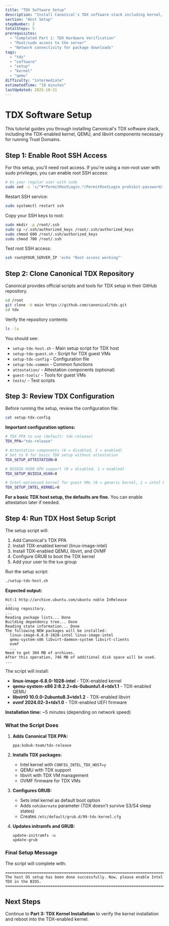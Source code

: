 ```yaml
---
title: "TDX Software Setup"
description: "Install Canonical's TDX software stack including kernel, QEMU, and libvirt"
section: "Host Setup"
stepNumber: 2
totalSteps: 5
prerequisites:
  - "Completed Part 1: TDX Hardware Verification"
  - "Root/sudo access to the server"
  - "Network connectivity for package downloads"
tags:
  - "tdx"
  - "software"
  - "setup"
  - "kernel"
  - "qemu"
difficulty: "intermediate"
estimatedTime: "10 minutes"
lastUpdated: 2025-10-31
---
```


# TDX Software Setup

This tutorial guides you through installing Canonical's TDX software stack, including the TDX-enabled kernel, QEMU, and libvirt components necessary for running Trust Domains.

## Step 1: Enable Root SSH Access

For this setup, you'll need root access. If you're using a non-root user with sudo privileges, you can enable root SSH access:

```bash
# As your regular user with sudo
sudo sed -i 's/^#*PermitRootLogin.*/PermitRootLogin prohibit-password/' /etc/ssh/sshd_config
```

Restart SSH service:

```bash
sudo systemctl restart ssh
```

Copy your SSH keys to root:

```bash
sudo mkdir -p /root/.ssh
sudo cp ~/.ssh/authorized_keys /root/.ssh/authorized_keys
sudo chmod 600 /root/.ssh/authorized_keys
sudo chmod 700 /root/.ssh
```

Test root SSH access:

```bash
ssh root@YOUR_SERVER_IP 'echo "Root access working"'
```

## Step 2: Clone Canonical TDX Repository

Canonical provides official scripts and tools for TDX setup in their GitHub repository.

```bash
cd /root
git clone -b main https://github.com/canonical/tdx.git
cd tdx
```

Verify the repository contents:

```bash
ls -la
```

You should see:
- `setup-tdx-host.sh` - Main setup script for TDX host
- `setup-tdx-guest.sh` - Script for TDX guest VMs
- `setup-tdx-config` - Configuration file
- `setup-tdx-common` - Common functions
- `attestation/` - Attestation components (optional)
- `guest-tools/` - Tools for guest VMs
- `tests/` - Test scripts

## Step 3: Review TDX Configuration

Before running the setup, review the configuration file:

```bash
cat setup-tdx-config
```

**Important configuration options:**

```bash
# TDX PPA to use (default: tdx-release)
TDX_PPA="tdx-release"

# Attestation components (0 = disabled, 1 = enabled)
# Set to 0 for basic TDX setup without attestation
TDX_SETUP_ATTESTATION=0

# NVIDIA H100 GPU support (0 = disabled, 1 = enabled)
TDX_SETUP_NVIDIA_H100=0

# Intel-optimized kernel for guest VMs (0 = generic kernel, 1 = intel kernel)
TDX_SETUP_INTEL_KERNEL=0
```

**For a basic TDX host setup, the defaults are fine.** You can enable attestation later if needed.

## Step 4: Run TDX Host Setup Script

The setup script will:
1. Add Canonical's TDX PPA
2. Install TDX-enabled kernel (linux-image-intel)
3. Install TDX-enabled QEMU, libvirt, and OVMF
4. Configure GRUB to boot the TDX kernel
5. Add your user to the `kvm` group

Run the setup script:

```bash
./setup-tdx-host.sh
```

**Expected output:**

```
Hit:1 http://archive.ubuntu.com/ubuntu noble InRelease
...
Adding repository.
...
Reading package lists... Done
Building dependency tree... Done
Reading state information... Done
The following NEW packages will be installed:
  linux-image-6.8.0-1028-intel linux-image-intel
  qemu-system-x86 libvirt-daemon-system libvirt-clients
  ovmf
  ...
Need to get 304 MB of archives.
After this operation, 746 MB of additional disk space will be used.
...
```

The script will install:
- **linux-image-6.8.0-1028-intel** - TDX-enabled kernel
- **qemu-system-x86 2:8.2.2+ds-0ubuntu1.4+tdx1.1** - TDX-enabled QEMU
- **libvirt0 10.0.0-2ubuntu8.3+tdx1.2** - TDX-enabled libvirt
- **ovmf 2024.02-3+tdx1.0** - TDX-enabled UEFI firmware

**Installation time:** ~5 minutes (depending on network speed)

### What the Script Does

1. **Adds Canonical TDX PPA:**
   ```
   ppa:kobuk-team/tdx-release
   ```

2. **Installs TDX packages:**
   - Intel kernel with `CONFIG_INTEL_TDX_HOST=y`
   - QEMU with TDX support
   - libvirt with TDX VM management
   - OVMF firmware for TDX VMs

3. **Configures GRUB:**
   - Sets intel kernel as default boot option
   - Adds `nohibernate` parameter (TDX doesn't survive S3/S4 sleep states)
   - Creates `/etc/default/grub.d/99-tdx-kernel.cfg`

4. **Updates initramfs and GRUB:**
   ```
   update-initramfs -u
   update-grub
   ```

### Final Setup Message

The script will complete with:

```
========================================================================
The host OS setup has been done successfully. Now, please enable Intel TDX in the BIOS.
========================================================================
```

## Next Steps

Continue to **Part 3: TDX Kernel Installation** to verify the kernel installation and reboot into the TDX-enabled kernel.
